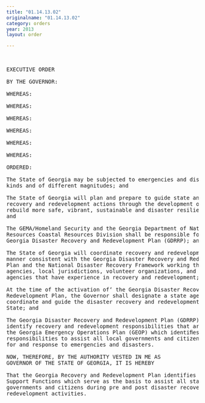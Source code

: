 ```yaml
---
title: "01.14.13.02"
originalname: "01.14.13.02"
category: orders
year: 2013
layout: order

---
```

<pre>
 

EXECUTIVE ORDER

BY THE GOVERNOR:

WHEREAS:

WHEREAS:

WHEREAS:

WHEREAS:

WHEREAS:

WHEREAS:

ORDERED:

The State of Georgia may be subjected to emergencies and disasters of all
kinds and of different magnitudes; and

The State of Georgia will plan and prepare to guide state and local disaster
recovery and redevelopment actions through the development of a plan to
rebuild more safe, vibrant, sustainable and disaster resilient communities;
and

The GEMA/Homeland Security and the Georgia Department of Natural
Resources Coastal Resources Division shall be responsible for writing the
Georgia Disaster Recovery and Redevelopment Plan (GDRRP); and

The State of Georgia will coordinate recovery and redevelopment actions in a
manner consistent with the Georgia Disaster Recovery and Redevelopment
Plan and the National Disaster Recovery Framework working through state
agencies, local jurisdictions, volunteer organizations, and public and private
agencies that have experience in recovery and redevelopment; and

At the time of the activation of‘ the Georgia Disaster Recovery and
Redevelopment Plan, the Governor shall designate a state agency to
coordinate and guide the disaster recovery and redevelopment efforts of the
State; and

The Georgia Disaster Recovery and Redevelopment Plan (GDRRP) shall
identify recovery and redevelopment responsibilities that are consistent with
the Georgia Emergency Operations Plan (GEOP) which identiﬁes
responsibilities to assist all local governments and citizens in the preparation
for and response to emergencies and disasters.

NOW, THEREFORE, BY THE AUTHORITY VESTED IN ME AS
GOVERNOR OF THE STATE OF GEORGIA, IT IS HEREBY

That the Georgia Recovery and Redevelopment Plan identifies Recovery
Support Functions which serve as the basis to assist all state, local
governments and citizens during pre and post disaster recovery and
redevelopment activities.

</pre>
